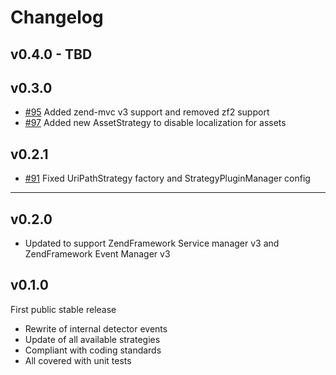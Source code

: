 Changelog
===

v0.4.0 - TBD
---

v0.3.0
---
 * [#95](https://github.com/basz/SlmLocale/pull/95) Added zend-mvc v3 support and removed zf2 support
 * [#97](https://github.com/basz/SlmLocale/pull/97) Added new AssetStrategy to disable localization for assets

v0.2.1
---
 * [#91](https://github.com/basz/SlmLocale/pull/91) Fixed UriPathStrategy factory and StrategyPluginManager config

---

v0.2.0
---
 * Updated to support ZendFramework Service manager v3 and ZendFramework Event Manager v3

v0.1.0
---
First public stable release

 * Rewrite of internal detector events
 * Update of all available strategies
 * Compliant with coding standards
 * All covered with unit tests